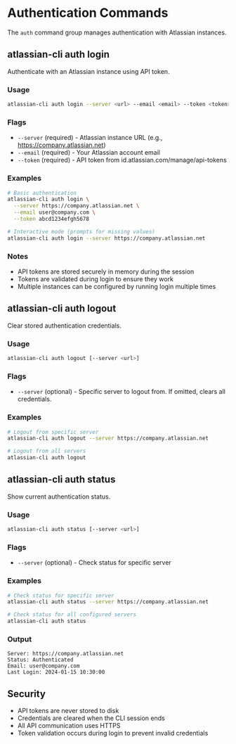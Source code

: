 # Authentication Commands

The `auth` command group manages authentication with Atlassian instances.

## atlassian-cli auth login

Authenticate with an Atlassian instance using API token.

### Usage

```bash
atlassian-cli auth login --server <url> --email <email> --token <token>
```

### Flags

- `--server` (required) - Atlassian instance URL (e.g., https://company.atlassian.net)
- `--email` (required) - Your Atlassian account email
- `--token` (required) - API token from id.atlassian.com/manage/api-tokens

### Examples

```bash
# Basic authentication
atlassian-cli auth login \
  --server https://company.atlassian.net \
  --email user@company.com \
  --token abcd1234efgh5678

# Interactive mode (prompts for missing values)
atlassian-cli auth login --server https://company.atlassian.net
```

### Notes

- API tokens are stored securely in memory during the session
- Tokens are validated during login to ensure they work
- Multiple instances can be configured by running login multiple times

## atlassian-cli auth logout

Clear stored authentication credentials.

### Usage

```bash
atlassian-cli auth logout [--server <url>]
```

### Flags

- `--server` (optional) - Specific server to logout from. If omitted, clears all credentials.

### Examples

```bash
# Logout from specific server
atlassian-cli auth logout --server https://company.atlassian.net

# Logout from all servers
atlassian-cli auth logout
```

## atlassian-cli auth status

Show current authentication status.

### Usage

```bash
atlassian-cli auth status [--server <url>]
```

### Flags

- `--server` (optional) - Check status for specific server

### Examples

```bash
# Check status for specific server
atlassian-cli auth status --server https://company.atlassian.net

# Check status for all configured servers
atlassian-cli auth status
```

### Output

```
Server: https://company.atlassian.net
Status: Authenticated
Email: user@company.com
Last Login: 2024-01-15 10:30:00
```

## Security

- API tokens are never stored to disk
- Credentials are cleared when the CLI session ends
- All API communication uses HTTPS
- Token validation occurs during login to prevent invalid credentials